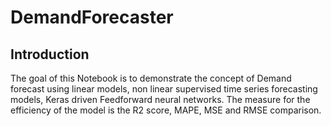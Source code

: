 # DemandForecaster
## Introduction
The goal of this Notebook is to demonstrate the concept of Demand forecast using linear models, non linear supervised time series forecasting models, Keras driven Feedforward neural networks.
The measure for the efficiency of the model is the R2 score, MAPE, MSE and RMSE comparison. 
